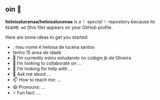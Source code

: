 ## oin 👋

**heloisalucenaa/heloisalucenaa** is a ✨ _special_ ✨ repository because its `README.md` (this file) appears on your GitHub profile.

Here are some ideas to get you started:

- : meu nome é heloisa de lucena santos
- tenho 15 anos de idade
- 🌱 I’m currently estou estudando no colégio jk de Oliveira
- 👯 I’m looking to collaborate on ...
- 🤔 I’m looking for help with ...
- 💬 Ask me about ...
- 📫 How to reach me: ...
- 😄 Pronouns: ...
- ⚡ Fun fact: ...
  
